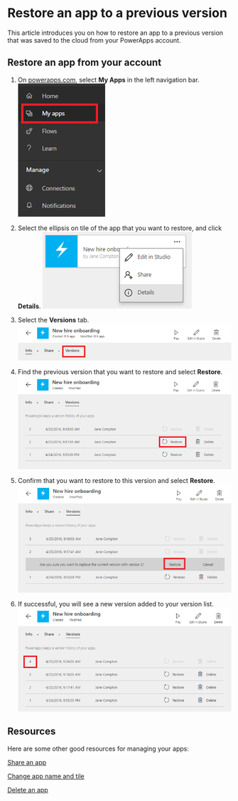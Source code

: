 <properties
    pageTitle="Restore your app to a previous version | Microsoft PowerApps"
    description="Restore an app"
    services=""
    suite="powerapps"
    documentationCenter="na"
    authors="jamesol-msft"
    manager="darshand"
    editor=""
    tags=""
/>
<tags
    ms.service="powerapps"
    ms.devlang="na"
    ms.topic="article"
    ms.tgt_pltfrm="na"
    ms.workload="na"
    ms.date="04/24/2016"
    ms.author="jamesol"/>

# Restore an app to a previous version #

This article introduces you on how to restore an app to a previous version that was saved to the cloud from your PowerApps account.

## Restore an app from your account ##

1. On [powerapps.com](1), select **My Apps** in the left navigation bar.
![](./media/restore-an-app/new-file-apps-portal.png)

1. Select the ellipsis on tile of the app that you want to restore, and click **Details**.
![](./media/restore-an-app/new_tile_details.png)

1. Select the **Versions** tab.
![](./media/restore-an-app/new_portal_versions_tab.png)

1. Find the previous version that you want to restore and select **Restore**.
![](./media/restore-an-app/new_portal_version_list.png)

1. Confirm that you want to restore to this version and select **Restore**.
![](./media/restore-an-app/new_portal_version_list_restore_button.png)

1. If successful, you will see a new version added to your version list.
![](./media/restore-an-app/new_portal_version_list_new_version_added.png)

## Resources

Here are some other good resources for managing your apps:

[Share an app](./share-app.md)

[Change app name and tile](./set-name-tile.md)

[Delete an app](./delete-app.md)
